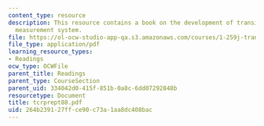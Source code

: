 ```yaml
---
content_type: resource
description: This resource contains a book on the development of transit performance
  measurement system.
file: https://ol-ocw-studio-app-qa.s3.amazonaws.com/courses/1-259j-transit-management-fall-2006/264b239127ffce90c73a1aa8dc408bac_tcrprept88.pdf
file_type: application/pdf
learning_resource_types:
- Readings
ocw_type: OCWFile
parent_title: Readings
parent_type: CourseSection
parent_uid: 334042d0-415f-851b-0a8c-6dd07292848b
resourcetype: Document
title: tcrprept88.pdf
uid: 264b2391-27ff-ce90-c73a-1aa8dc408bac
---
```

